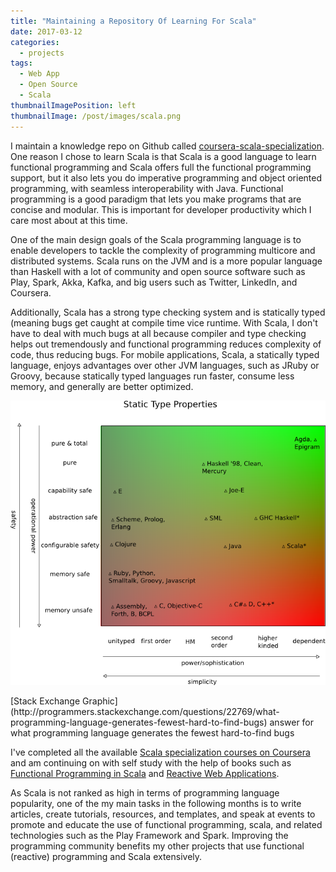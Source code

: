 ```yaml
---
title: "Maintaining a Repository Of Learning For Scala"
date: 2017-03-12
categories:
  - projects
tags:
  - Web App
  - Open Source
  - Scala
thumbnailImagePosition: left
thumbnailImage: /post/images/scala.png
---
```


I maintain a knowledge repo on Github called [coursera-scala-specialization](https://github.com/xiaoyunyang/coursera-scala-specialization). One reason I chose to learn Scala is that Scala is a good language to learn functional programming and Scala offers full the functional programming support, but it also lets you do imperative programming and object oriented programming, with seamless interoperability with Java. Functional programming is a good paradigm that lets you make programs that are concise and modular. This is important for developer productivity which I care most about at this time.

<!--more-->

One of the main design goals of the Scala programming language is to enable developers to tackle the complexity of programming multicore and distributed systems. Scala runs on the JVM and is a more popular language than Haskell with a lot of community and open source software such as Play, Spark, Akka, Kafka, and big users such as Twitter, LinkedIn, and Coursera.

Additionally, Scala has a strong type checking system and is statically typed (meaning bugs get caught at compile time vice runtime. With Scala, I don't have to deal with much bugs at all because compiler and type checking helps out tremendously and functional programming reduces complexity of code, thus reducing bugs. For mobile applications, Scala, a statically typed language, enjoys advantages over other JVM languages, such as JRuby or Groovy, because statically typed languages run faster, consume less memory, and generally are better optimized.

![scala is a statically typed language](/post/images/scalaTypeSystem.png)
<p class="image-caption">[Stack Exchange Graphic](http://programmers.stackexchange.com/questions/22769/what-programming-language-generates-fewest-hard-to-find-bugs) answer for what programming language generates the fewest hard-to-find bugs</p>

I've completed all the available [Scala specialization courses on Coursera](https://github.com/xiaoyunyang/coursera-scala-specialization) and am continuing on with self study with the help of books such as [Functional Programming in Scala](https://www.manning.com/books/functional-programming-in-scala) and [Reactive Web Applications](https://www.manning.com/books/reactive-web-applications).

As Scala is not ranked as high in terms of programming language popularity, one of the my main tasks in the following months is to write articles, create tutorials, resources, and templates, and speak at events to promote and educate the use of functional programming, scala, and related technologies such as the Play Framework and Spark. Improving the programming community benefits my other projects that use functional (reactive) programming and Scala extensively.
